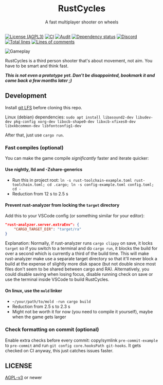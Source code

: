 <div align="center">
    <h1>RustCycles</h1>
    A fast multiplayer shooter on wheels
</div>
<br />

[![License (AGPL3)](https://img.shields.io/github/license/rustcycles/rustcycles)](https://github.com/rustcycles/rustcycles/blob/master/LICENSE)
[![CI](https://github.com/rustcycles/rustcycles/workflows/CI/badge.svg)](https://github.com/rustcycles/rustcycles/actions)
[![Audit](https://github.com/rustcycles/rustcycles/workflows/audit/badge.svg)](https://rustsec.org/)
[![Dependency status](https://deps.rs/repo/github/rustcycles/rustcycles/status.svg)](https://deps.rs/repo/github/rustcycles/rustcycles)
[![Discord](https://img.shields.io/discord/770013530593689620?label=&logo=discord&logoColor=ffffff&color=7389D8&labelColor=6A7EC2)](https://discord.gg/cXU5HzDXM5)
[![Total lines](https://tokei.rs/b1/github/rustcycles/rustcycles)](https://github.com/rustcycles/rustcycles)
[![Lines of comments](https://tokei.rs/b1/github/rustcycles/rustcycles?category=comments)](https://github.com/rustcycles/rustcycles)

<!-- Note to my future OCD: The ideal image width for github is 838 pixels -->
<!-- Also check https://github.com/topics/tron to make sure it doesn't look blurry -->
![Gameplay](media/screenshot.png)

RustCycles is a third person shooter that's about movement, not aim. You have to be smart and think fast.

_**This is not even a prototype yet. Don't be disappointed, bookmark it and come back a few months later ;)**_

## Development

Install [git LFS](https://git-lfs.github.com/) before cloning this repo.

Linux (debian) dependencies: `sudo apt install libasound2-dev libudev-dev pkg-config xorg-dev libxcb-shape0-dev libxcb-xfixes0-dev libxkbcommon-dev libfontconfig1-dev`

<!-- libfontconfig1-dev is not needed on CI for some reason but I couldn't compile without it on Kubuntu 22.04 -->

After that, just use `cargo run`.

### Fast compiles (optional)

You can make the game compile _significantly_ faster and iterate quicker:

#### Use nightly, lld and -Zshare-generics

- Run this in project root: `ln -s rust-toolchain-example.toml rust-toolchain.toml; cd .cargo; ln -s config-example.toml config.toml; cd -`
- Reduction from 12 s to 2.5 s

#### Prevent rust-analyzer from locking the `target` directory

Add this to your VSCode config (or something similar for your editor):

```json
"rust-analyzer.server.extraEnv": {
    "CARGO_TARGET_DIR": "target/ra"
}
```

Explanation: Normally, if rust-analyzer runs `cargo clippy` on save, it locks `target` so if you switch to a terminal and do `cargo run`, it blocks the build for over a second which is currently a third of the build time. This will make rust-analyzer make use a separate target directory so that it'll never block a build at the expense of slightly more disk space (but not double since most files don't seem to be shared between cargo and RA). Alternatively, you could disable saving when losing focus, disable running check on save or use the terminal inside VSCode to build RustCycles.

#### On linux, use the `mold` linker

- `~/your/path/to/mold -run cargo build`
- Reduction from 2.5 s to 2.3 s
- Might not be worth it for now (you need to compile it yourself), maybe when the game gets larger

### Check formatting on commit (optional)

Enable extra checks before every commit: copy/symlink `pre-commit-example` to `pre-commit` and run `git config core.hooksPath git-hooks`. It gets checked on CI anyway, this just catches issues faster.

## LICENSE

[AGPL-v3](LICENSE) or newer
